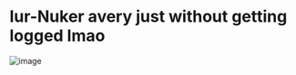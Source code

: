# Iur-Nuker avery just without getting logged lmao
![image](https://user-images.githubusercontent.com/97348366/152634029-568178c1-d184-4840-958e-217b3183dfab.png)

